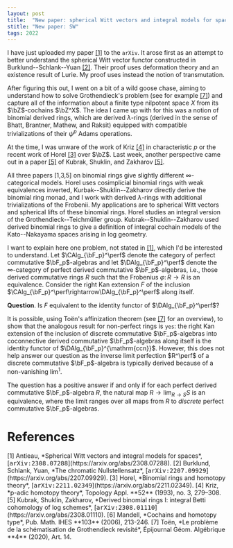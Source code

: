 ```yaml
---
layout: post
title:  "New paper: spherical Witt vectors and integral models for spaces"
stitle: "New paper: SW"
tags: 2022
---
```

<div style="display:none">
$
\newcommand\nil{\mathrm{nil}}
\newcommand\gfrak{\mathfrak{g}}
\newcommand\A{\mathrm{A}}
\newcommand\B{\mathrm{B}}
\newcommand\C{\mathrm{C}}
\newcommand\D{\mathrm{D}}
\newcommand\E{\mathrm{E}}
\newcommand\F{\mathrm{F}}
\newcommand\G{\mathrm{G}}
\newcommand\H{\mathrm{H}}
\newcommand\h{\mathrm{h}}
\newcommand\K{\mathrm{K}}
\newcommand\L{\mathrm{L}}
\newcommand\M{\mathrm{M}}
\newcommand\R{\mathrm{R}}
\newcommand\t{\mathrm{t}}
\newcommand\T{\mathrm{T}}
\newcommand{\bA}{\mathbf{A}}
\newcommand{\bF}{\mathbf{F}}
\newcommand{\bG}{\mathbf{G}}
\newcommand{\bH}{\mathbf{H}}
\newcommand{\bT}{\mathbf{T}}
\newcommand{\bW}{\mathbf{W}}
\newcommand{\Gm}{\bG_m}
\newcommand\Ascr{\mathcal{A}}
\newcommand\Cscr{\mathcal{C}}
\newcommand\Dscr{\mathcal{D}}
\newcommand\Escr{\mathcal{E}}
\newcommand\Fscr{\mathcal{F}}
\newcommand\Kscr{\mathcal{K}}
\newcommand\Lscr{\mathcal{L}}
\newcommand\Mscr{\mathcal{M}}
\newcommand\Oscr{\mathcal{O}}
\newcommand\Perf{\mathrm{Perf}}
\newcommand\Perfscr{\mathcal{P}\mathrm{erf}}
\newcommand\Acscr{\mathcal{A}\mathrm{c}}
\newcommand\heart{\heartsuit}
\newcommand\cn{\mathrm{cn}}
\newcommand\op{\mathrm{op}}
\newcommand\gr{\mathrm{gr}}
\newcommand\Gr{\mathrm{Gr}}
\newcommand\fil{\mathrm{fil}}
\newcommand\Ho{\mathrm{Ho}}
\newcommand\dR{\mathrm{dR}}
\newcommand\dRhat{\widehat{\dR}}
\newcommand\we{\simeq}
\newcommand\Sym{\mathrm{Sym}}
\newcommand\HH{\mathrm{HH}}
\newcommand\HC{\mathrm{HC}}
\newcommand\HP{\mathrm{HP}}
\newcommand\TC{\mathrm{TC}}
\newcommand\TR{\mathrm{TR}}
\newcommand\THH{\mathrm{THH}}
\newcommand{\bMap}{\mathbf{Map}}
\newcommand{\End}{\mathrm{End}}
\newcommand{\Mod}{\mathrm{Mod}}
\newcommand{\coMod}{\mathrm{coMod}}
\newcommand{\Fun}{\mathrm{Fun}}
\newcommand{\bMap}{\mathbf{Map}}
\newcommand\bE{\mathbf{E}}
\newcommand\bZ{\mathbf{Z}}
\newcommand\bS{\mathbf{S}}
\newcommand\bQ{\mathbf{Q}}
\newcommand\bC{\mathbf{C}}
\newcommand\bN{\mathbf{N}}
\newcommand\bAM{\mathbf{AM}}
\newcommand\bLM{\mathbf{LM}}
\newcommand\Spec{\mathrm{Spec}\,}
\newcommand\CAlg{\mathrm{CAlg}}
\newcommand\DAlg{\mathrm{DAlg}}
\newcommand\aCAlg{\mathfrak{a}\CAlg}
\newcommand\dCAlg{\mathfrak{d}\CAlg}
\newcommand{\Cat}{\mathrm{Cat}}
\newcommand{\Sscr}{\mathcal{S}}
\newcommand{\poly}{\mathrm{poly}}
\newcommand{\perf}{\mathrm{perf}}
\newcommand\Sp{\mathrm{Sp}}
\newcommand\CycSp{\mathrm{CycSp}}
\newcommand\TCart{\mathrm{TCart}}
\newcommand\Fr{\mathrm{Fr}}
\newcommand\Br{\mathrm{Br}}
\newcommand\LBr{\mathrm{LBr}}
\newcommand\TMF{\mathrm{TMF}}
\newcommand\Pic{\mathrm{Pic}}
\newcommand\shpic{\mathbf{pic}}
\newcommand\KO{\mathrm{KO}}
\newcommand\KU{\mathrm{KU}}
\newcommand\iso{\cong}
$
</div>

<!--ëéłö-->

I have just uploaded my paper [\[1\]](#sw) to the `arXiv`.
It arose first as an attempt to better understand the spherical Witt vector functor
constructed in Burklund--Schlank--Yuan [\[2\]](#bsy). Their proof uses deformation theory and
an existence result of Lurie. My proof uses instead the notion of transmutation.

After figuring this out, I went on a bit of a wild goose chase, aiming to understand how to solve
Grothendieck's problem (see for example [\[7\]](#toen)) and capture all of the information about a finite type nilpotent space $X$
from its $\bZ$-cochains $\bZ^X$. The idea I came up with for this was a notion of binomial derived
rings, which are derived $\lambda$-rings (derived in the sense of Bhatt, Brantner, Mathew, and Raksit)
equipped with compatible trivializations of their $\psi^p$ Adams operations.

At the time, I was unware of the work of Kriz [\[4\]](#kriz) in characteristic $p$ or the recent work of Horel [\[3\]](#horel) over
$\bZ$. Last week, another perspective came out in a paper [\[5\]](#ksz) of Kubrak, Shuklin, and Zakharov
[\[5\]](#ksz).

All three papers [1,3,5] on binomial rings give slightly different $\infty$-categorical models. Horel uses cosimplicial
binomial rings with weak equivalences inverted, Kurbak--Shuklin--Zakharov directly derive the
binomial ring monad, and I work with derived $\lambda$-rings with additional trivializations of the
Frobenii. My applications are to spherical Witt vectors and spherical lifts of these binomial rings.
Horel studies an integral version of the Grothendieck--Teichmüller group. Kubrak--Shuklin--Zakharov
used derived binomial rings to give a definition of integral cochain models of the Kato--Nakayama spaces
arising in log geometry.

I want to explain here one problem, not stated in [\[1\]](#sw), which I'd be interested to
understand. Let $\CAlg_{\bF_p}^\perf$ denote the category of perfect commutative $\bF_p$-algebras
and let $\DAlg_{\bF_p}^\perf$ denote the $\infty$-category of perfect derived commutative
$\bF_p$-algebras, i.e., those derived commutative rings $R$ such that the Frobenius $\varphi\colon
R\rightarrow R$ is an equivalence. Consider the right Kan extension $F$ of the inclusion
$\CAlg_{\bF_p}^\perf\rightarrow\DAlg_{\bF_p}^\perf$ along itself.

**Question**. Is $F$ equivalent to the identity functor of $\DAlg_{\bF_p}^\perf$?

It is possible, using Toën's affinization theorem (see [\[7\]](#toen) for an overview), to show that the analogous result for non-perfect rings
is `yes`: the right Kan extension of the inclusion of discrete commutative $\bF_p$-algebras into
coconnective derived commutative $\bF_p$-algebras along itself is the identity functor of
$\DAlg_{\bF_p}^{\mathrm{ccn}}$. However, this does not help answer our question as the inverse limit
perfection $R^\perf$ of a discrete commutative $\bF_p$-algebra is typically derived because of
a non-vanishing $\lim^1$.

The question has a positive answer if and only if for each perfect derived commutative
$\bF_p$-algebra $R$, the natural map $R\rightarrow\lim_{R\rightarrow S}S$ is an equivalence, where
the limit ranges over all maps from $R$ to *discrete* perfect commutative $\bF_p$-algebras.


# References

<span id="sw">
[1] Antieau, *Spherical Witt vectors and integral models for spaces*,
    [<tt>arXiv:2308.07288</tt>](https://arxiv.org/abs/2308.07288).
</span>

<span id="bsy">
[2] Burklund, Schlank, Yuan, *The chromatic Nullstellensatz*,
    [<tt>arXiv:2207.09929</tt>](https://arxiv.org/abs/2207.09929).
</span>

<span id="horel">
[3] Horel, *Binomial rings and homotopy theory*,
    [<tt>arXiv:2211.02349</tt>](https://arxiv.org/abs/2211.02349).
</span>

<span id="kriz">
[4] Kriz, *p-adic homotopy theory*,
    Topology Appl. **52** (1993), no. 3, 279–308.
</span>

<span id="ksz">
[5] Kubrak, Shuklin, Zakharov, *Derived binomial rings I: integral Betti cohomology of log schemes*,
    [<tt>arXiv:2308.01110</tt>](https://arxiv.org/abs/2308.01110).
</span>

<span id="mandell">
[6] Mandell, *Cochains and homotopy type*,
    Pub. Math. IHES **103** (2006), 213-246.
</span>

<span id="toen">
[7] Toën, *Le problème de la schématisation de Grothendieck revisité*,
    Épijournal Géom. Algébrique **4** (2020), Art. 14.
